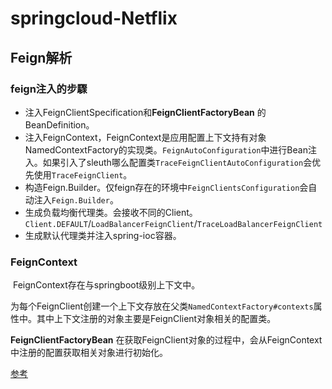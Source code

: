 # springcloud-Netflix

## Feign解析

### feign注入的步驟

- 注入FeignClientSpecification和**FeignClientFactoryBean** 的BeanDefinition。
- 注入FeignContext，FeignContext是应用配置上下文持有对象NamedContextFactory的实现类。``FeignAutoConfiguration``中进行Bean注入。如果引入了sleuth哪么配置类`TraceFeignClientAutoConfiguration`会优先使用`TraceFeignClient`。
- 构造Feign.Builder。仅feign存在的环境中``FeignClientsConfiguration``会自动注入`Feign.Builder`。
- 生成负载均衡代理类。会接收不同的Client。`Client.DEFAULT`/`LoadBalancerFeignClient`/`TraceLoadBalancerFeignClient`
- 生成默认代理类并注入spring-ioc容器。



### FeignContext

​	FeignContext存在与springboot级别上下文中。

​	为每个FeignClient创建一个上下文存放在父类`NamedContextFactory#contexts`属性中。其中上下文注册的对象主要是FeignClient对象相关的配置类。

**FeignClientFactoryBean** 在获取FeignClient对象的过程中，会从FeignContext中注册的配置获取相关对象进行初始化。



[参考](https://mp.weixin.qq.com/s?__biz=MzUwOTk1MTE5NQ==&mid=2247483724&idx=1&sn=03b5193f49920c1d286b56daff8b1a09&chksm=f90b2cf8ce7ca5ee6b56fb5e0ffa3176126ca3a68ba60fd8b9a3afd2fd1a2f8a201a2b765803&token=302932053&lang=zh_CN&scene=21#wechat_redirect)

